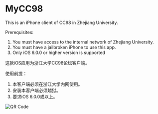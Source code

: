 MyCC98
======

This is an iPhone client of CC98 in Zhejiang University.  

Prerequisites:
1. You must have access to the internal network of Zhejiang University.  
2. You must have a jailbroken iPhone to use this app.  
3. Only iOS 6.0.0 or higher version is supported

这款iOS应用为浙江大学CC98论坛客户端。  

使用前提：
1. 本客户端必须在浙江大学内网使用。  
2. 安装本客户端必须越狱。  
3. 要求iOS 6.0.0或以上。

![QR Code](http://i.imgur.com/n7XGyWB.png)

